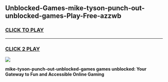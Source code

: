 
## Unblocked-Games-mike-tyson-punch-out-unblocked-games-Play-Free-azzwb
<h3>
<a href="https://premium76.site?title=mike-tyson-punch-out-unblocked-games&ref=10A">CLICK TO PLAY</a></h3>
<hr>

<h3>
<a href="https://premium76.site?title=mike-tyson-punch-out-unblocked-games&ref=10A">CLICK 2 PLAY</a>
  
</h3>

<a href="https://premium76.site?title=mike-tyson-punch-out-unblocked-games&ref=10A"><img src="https://clearcache.store/games.png"></a>


**mike-tyson-punch-out-unblocked-games games unblocked: Your Gateway to Fun and Accessible Online Gaming**

